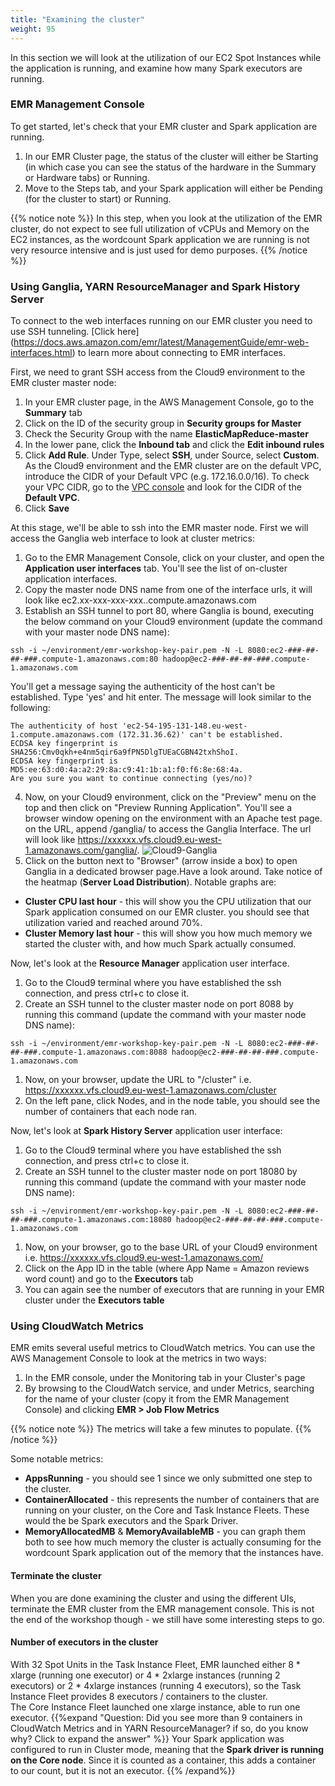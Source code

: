 ```yaml
---
title: "Examining the cluster"
weight: 95
---
```


In this section we will look at the utilization of our EC2 Spot Instances while the application is running, and examine how many Spark executors are running.

### EMR Management Console
To get started, let's check that your EMR cluster and Spark application are running.  
1. In our EMR Cluster page, the status of the cluster will either be Starting (in which case you can see the status of the hardware in the Summary or Hardware tabs) or Running.  
2. Move to the Steps tab, and your Spark application will either be Pending (for the cluster to start) or Running.

{{% notice note %}}
In this step, when you look at the utilization of the EMR cluster, do not expect to see full utilization of vCPUs and Memory on the EC2 instances, as the wordcount Spark application we are running is not very resource intensive and is just used for demo purposes.
{{% /notice %}}

### Using Ganglia, YARN ResourceManager and Spark History Server
To connect to the web interfaces running on our EMR cluster you need to use SSH tunneling. [Click here] (https://docs.aws.amazon.com/emr/latest/ManagementGuide/emr-web-interfaces.html) to learn more about connecting to EMR interfaces.  

First, we need to grant SSH access from the Cloud9 environment to the EMR cluster master node:  
1. In your EMR cluster page, in the AWS Management Console, go to the **Summary** tab  
2. Click on the ID of the security group in **Security groups for Master**  
3. Check the Security Group with the name **ElasticMapReduce-master**  
4. In the lower pane, click the **Inbound tab** and click the **Edit inbound rules**  
5. Click **Add Rule**. Under Type, select **SSH**, under Source, select **Custom**. As the Cloud9 environment and the EMR cluster are on the default VPC, introduce the CIDR of your Default VPC (e.g. 172.16.0.0/16). To check your VPC CIDR, go to the [VPC console](https://console.aws.amazon.com/vpc/home?#) and look for the CIDR of the **Default VPC**. 
6. Click **Save**

At this stage, we'll be able to ssh into the EMR master node. First we will access the Ganglia web interface to look at cluster metrics:

1. Go to the EMR Management Console, click on your cluster, and open the **Application user interfaces** tab. You'll see the list of on-cluster application interfaces. 
2. Copy the master node DNS name from one of the interface urls, it will look like ec2.xx-xxx-xxx-xxx.<region>.compute.amazonaws.com
3. Establish an SSH tunnel to port 80, where Ganglia is bound, executing the below command on your Cloud9 environment (update the command with your master node DNS name): 

```
ssh -i ~/environment/emr-workshop-key-pair.pem -N -L 8080:ec2-###-##-##-###.compute-1.amazonaws.com:80 hadoop@ec2-###-##-##-###.compute-1.amazonaws.com
```

You'll get a message saying the authenticity of the host can't be established. Type 'yes' and hit enter. The message will look similar to the following:

```
The authenticity of host 'ec2-54-195-131-148.eu-west-1.compute.amazonaws.com (172.31.36.62)' can't be established.
ECDSA key fingerprint is SHA256:Cmv0qkh+e4nm5qir6a9fPN5DlgTUEaCGBN42txhShoI.
ECDSA key fingerprint is MD5:ee:63:d0:4a:a2:29:8a:c9:41:1b:a1:f0:f6:8e:68:4a.
Are you sure you want to continue connecting (yes/no)? 
```
4. Now, on your Cloud9 environment, click on the "Preview" menu on the top and then click on "Preview Running Application". You'll see a browser window opening on the environment with an Apache test page. on the URL, append /ganglia/ to access the Ganglia Interface. The url will look like https://xxxxxx.vfs.cloud9.eu-west-1.amazonaws.com/ganglia/. 
![Cloud9-Ganglia](/images/running-emr-spark-apps-on-spot/cloud9-ganglia.png)
5. Click on the button next to "Browser" (arrow inside a box) to open Ganglia in a dedicated browser page.Have a look around. Take notice of the heatmap (**Server Load Distribution**). Notable graphs are:  
* **Cluster CPU last hour** - this will show you the CPU utilization that our Spark application consumed on our EMR cluster. you should see that utilization varied and reached around 70%.  
* **Cluster Memory last hour** - this will show you how much memory we started the cluster with, and how much Spark actually consumed.  

Now, let's look at the **Resource Manager** application user interface. 

1. Go to the Cloud9 terminal where you have established the ssh connection, and press ctrl+c to close it. 
1. Create an SSH tunnel to the cluster master node on port 8088 by running this command (update the command with your master node DNS name):
```
ssh -i ~/environment/emr-workshop-key-pair.pem -N -L 8080:ec2-###-##-##-###.compute-1.amazonaws.com:8088 hadoop@ec2-###-##-##-###.compute-1.amazonaws.com
```
1. Now, on your browser, update the URL to "/cluster" i.e. https://xxxxxx.vfs.cloud9.eu-west-1.amazonaws.com/cluster
1. On the left pane, click Nodes, and in the node table, you should see the number of containers that each node ran.

Now, let's look at **Spark History Server** application user interface:

1. Go to the Cloud9 terminal where you have established the ssh connection, and press ctrl+c to close it.
1. Create an SSH tunnel to the cluster master node on port 18080 by running this command (update the command with your master node DNS name):
```
ssh -i ~/environment/emr-workshop-key-pair.pem -N -L 8080:ec2-###-##-##-###.compute-1.amazonaws.com:18080 hadoop@ec2-###-##-##-###.compute-1.amazonaws.com
```
1. Now, on your browser, go to the base URL of your Cloud9 environment i.e. https://xxxxxx.vfs.cloud9.eu-west-1.amazonaws.com/
1. Click on the App ID in the table (where App Name = Amazon reviews word count) and go to the **Executors** tab  
1. You can again see the number of executors that are running in your EMR cluster under the **Executors table**


### Using CloudWatch Metrics
EMR emits several useful metrics to CloudWatch metrics. You can use the AWS Management Console to look at the metrics in two ways:  
1. In the EMR console, under the Monitoring tab in your Cluster's page  
2. By browsing to the CloudWatch service, and under Metrics, searching for the name of your cluster (copy it from the EMR Management Console) and clicking **EMR > Job Flow Metrics**

{{% notice note %}}
The metrics will take a few minutes to populate.
{{% /notice %}}

Some notable metrics:  
* **AppsRunning** - you should see 1 since we only submitted one step to the cluster.  
* **ContainerAllocated** - this represents the number of containers that are running on your cluster, on the Core and Task Instance Fleets. These would the be Spark executors and the Spark Driver.  
* **MemoryAllocatedMB** & **MemoryAvailableMB** - you can graph them both to see how much memory the cluster is actually consuming for the wordcount Spark application out of the memory that the instances have.  

#### Terminate the cluster
When you are done examining the cluster and using the different UIs, terminate the EMR cluster from the EMR management console. This is not the end of the workshop though - we still have some interesting steps to go.

#### Number of executors in the cluster
With 32 Spot Units in the Task Instance Fleet, EMR launched either 8 * xlarge (running one executor) or 4 * 2xlarge instances (running 2 executors) or 2 * 4xlarge instances (running 4 executors), so the Task Instance Fleet provides 8 executors / containers to the cluster.  
The Core Instance Fleet launched one xlarge instance, able to run one executor.
{{%expand "Question: Did you see more than 9 containers in CloudWatch Metrics and in YARN ResourceManager? if so, do you know why? Click to expand the answer" %}}
Your Spark application was configured to run in Cluster mode, meaning that the **Spark driver is running on the Core node**. Since it is counted as a container, this adds a container to our count, but it is not an executor.
{{% /expand%}}
